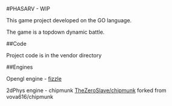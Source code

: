 #PHASARV - WIP

This game project developed on the GO language. 

The game is a topdown dynamic battle.

##Code

Project code is in the vendor directory

##Engines

Opengl engine - [fizzle](https://github.com/tbogdala/fizzle)

2dPhys engine - chipmunk [TheZeroSlave/chipmunk](https://github.com/TheZeroSlave/chipmunk) forked from vova616/chipmunk


